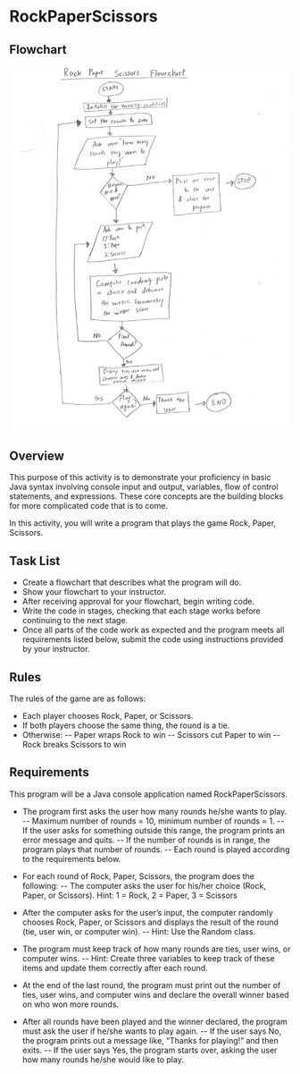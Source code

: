﻿# RockPaperScissors
 
 ## Flowchart
![](rockPaperScissorsFlowChart.jpg)


## Overview

This purpose of this activity is to demonstrate your proficiency in basic Java syntax involving console input and output, variables, flow of control statements, and expressions. These core concepts are the building blocks for more complicated code that is to come.

In this activity, you will write a program that plays the game Rock, Paper, Scissors.
## Task List
- Create a flowchart that describes what the program will do.
- Show your flowchart to your instructor.
- After receiving approval for your flowchart, begin writing code.
- Write the code in stages, checking that each stage works before continuing to the next stage.
- Once all parts of the code work as expected and the program meets all requirements listed below, submit the code using instructions provided by your instructor.

## Rules

The rules of the game are as follows:

- Each player chooses Rock, Paper, or Scissors.
- If both players choose the same thing, the round is a tie.
- Otherwise:
-- Paper wraps Rock to win
-- Scissors cut Paper to win
-- Rock breaks Scissors to win

## Requirements

This program will be a Java console application named RockPaperScissors.

- The program first asks the user how many rounds he/she wants to play.
-- Maximum number of rounds = 10, minimum number of rounds = 1.
-- If the user asks for something outside this range, the program prints an error message and quits.
-- If the number of rounds is in range, the program plays that number of rounds.
-- Each round is played according to the requirements below.
- For each round of Rock, Paper, Scissors, the program does the following:
-- The computer asks the user for his/her choice (Rock, Paper, or Scissors). Hint: 1 = Rock, 2 = Paper, 3 = Scissors

- After the computer asks for the user’s input, the computer randomly chooses Rock, Paper, or Scissors and displays the result of the round (tie, user win, or computer win).
-- Hint: Use the Random class.
- The program must keep track of how many rounds are ties, user wins, or computer wins.
-- Hint: Create three variables to keep track of these items and update them correctly after each round.
- At the end of the last round, the program must print out the number of ties, user wins, and computer wins and declare the overall winner based on who won more rounds.
- After all rounds have been played and the winner declared, the program must ask the user if he/she wants to play again.
-- If the user says No, the program prints out a message like, “Thanks for playing!” and then exits.
-- If the user says Yes, the program starts over, asking the user how many rounds he/she would like to play.


